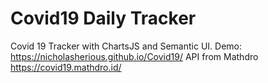 # Covid19 Daily Tracker
Covid 19 Tracker with ChartsJS and Semantic UI.
Demo: https://nicholasherious.github.io/Covid19/
API from Mathdro https://covid19.mathdro.id/
